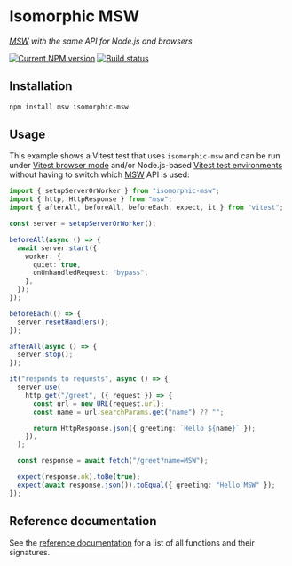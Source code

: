 # Isomorphic MSW

_[MSW] with the same API for Node.js and browsers_

[msw]: https://mswjs.io

[![Current NPM version][badge-npm-version-image]][badge-npm-version-link]
[![Build status][badge-build-image]][badge-build-link]

[badge-build-image]:
  https://img.shields.io/github/actions/workflow/status/ezzatron/isomorphic-msw/ci.yml?branch=main&style=for-the-badge
[badge-build-link]:
  https://github.com/ezzatron/isomorphic-msw/actions/workflows/ci.yml
[badge-npm-version-image]:
  https://img.shields.io/npm/v/isomorphic-msw?label=isomorphic-msw&logo=npm&style=for-the-badge
[badge-npm-version-link]: https://npmjs.com/package/isomorphic-msw

## Installation

```sh
npm install msw isomorphic-msw
```

## Usage

This example shows a Vitest test that uses `isomorphic-msw` and can be run under
[Vitest browser mode] and/or Node.js-based [Vitest test environments] without
having to switch which [MSW] API is used:

[vitest browser mode]: https://vitest.dev/guide/browser
[vitest test environments]: https://vitest.dev/guide/environment
[msw]: https://mswjs.io

```ts
import { setupServerOrWorker } from "isomorphic-msw";
import { http, HttpResponse } from "msw";
import { afterAll, beforeAll, beforeEach, expect, it } from "vitest";

const server = setupServerOrWorker();

beforeAll(async () => {
  await server.start({
    worker: {
      quiet: true,
      onUnhandledRequest: "bypass",
    },
  });
});

beforeEach(() => {
  server.resetHandlers();
});

afterAll(async () => {
  server.stop();
});

it("responds to requests", async () => {
  server.use(
    http.get("/greet", ({ request }) => {
      const url = new URL(request.url);
      const name = url.searchParams.get("name") ?? "";

      return HttpResponse.json({ greeting: `Hello ${name}` });
    }),
  );

  const response = await fetch("/greet?name=MSW");

  expect(response.ok).toBe(true);
  expect(await response.json()).toEqual({ greeting: "Hello MSW" });
});
```

## Reference documentation

See the [reference documentation] for a list of all functions and their
signatures.

[reference documentation]: https://ezzatron.com/isomorhpic-msw

